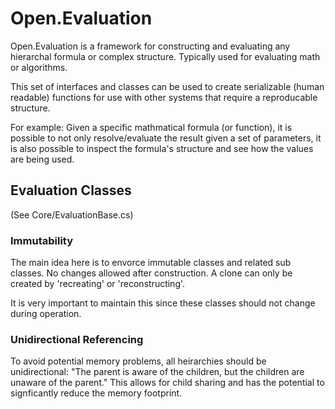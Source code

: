 # Open.Evaluation

Open.Evaluation is a framework for constructing and evaluating any hierarchal formula or complex structure.  Typically used for evaluating math or algorithms.

This set of interfaces and classes can be used to create serializable (human readable) functions for use with other systems that require a reproducable structure.

For example: Given a specific mathmatical formula (or function), it is possible to not only resolve/evaluate the result given a set of parameters, it is also possible to inspect the formula's structure and see how the values are being used.

## Evaluation Classes

(See Core/EvaluationBase.cs)

### Immutability 

The main idea here is to envorce immutable classes and related sub classes.
No changes allowed after construction.  A clone can only be created by 'recreating' or 'reconstructing'.

It is very important to maintain this since these classes should not change during operation.

### Unidirectional Referencing

To avoid potential memory problems, all heirarchies should be unidirectional: "The parent is aware of the children, but the children are unaware of the parent."
This allows for child sharing and has the potential to signficantly reduce the memory footprint.